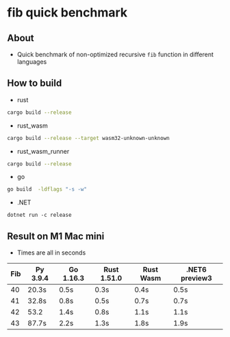 # fib quick benchmark

## About

* Quick benchmark of non-optimized recursive `fib` function in different languages

## How to build

* rust

```bash
cargo build --release
```

* rust_wasm

```bash
cargo build --release --target wasm32-unknown-unknown
```

* rust_wasm_runner

```bash
cargo build --release
```

* go

```bash
go build  -ldflags "-s -w"
```

* .NET

```
dotnet run -c release
```

## Result on M1 Mac mini

* Times are all in seconds

| Fib | Py 3.9.4 | Go 1.16.3 | Rust 1.51.0 | Rust Wasm | .NET6 preview3 |
| --- | -------- | --------- | ----------- | --------- | -------------- |
| 40  | 20.3s    | 0.5s      | 0.3s        | 0.4s      | 0.5s           |
| 41  | 32.8s    | 0.8s      | 0.5s        | 0.7s      | 0.7s           |
| 42  | 53.2     | 1.4s      | 0.8s        | 1.1s      | 1.1s           |
| 43  | 87.7s    | 2.2s      | 1.3s        | 1.8s      | 1.9s           |

